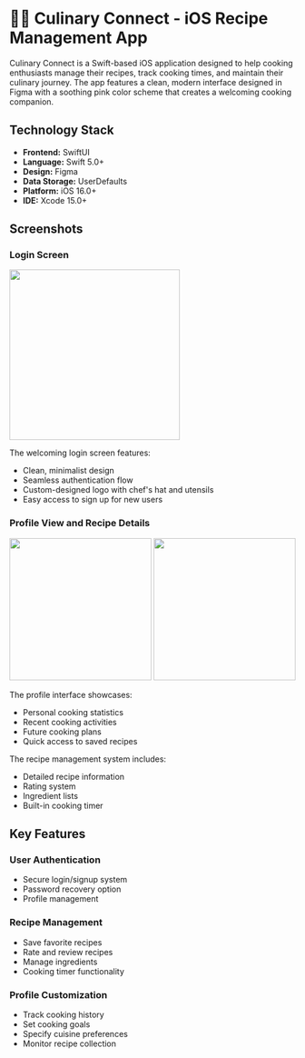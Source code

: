 # 🧑‍🍳  Culinary Connect - iOS Recipe Management App

Culinary Connect is a Swift-based iOS application designed to help cooking enthusiasts manage their recipes, track cooking times, and maintain their culinary journey. The app features a clean, modern interface designed in Figma with a soothing pink color scheme that creates a welcoming cooking companion.

## Technology Stack

- **Frontend:** SwiftUI
- **Language:** Swift 5.0+
- **Design:** Figma
- **Data Storage:** UserDefaults
- **Platform:** iOS 16.0+
- **IDE:** Xcode 15.0+

## Screenshots

### Login Screen

<img src="https://github.com/user-attachments/assets/d26a9111-a354-433d-ac40-010035cfa544" width="300">


The welcoming login screen features:
- Clean, minimalist design
- Seamless authentication flow
- Custom-designed logo with chef's hat and utensils
- Easy access to sign up for new users

### Profile View and Recipe Details

<p float="left">
  <img src="https://github.com/user-attachments/assets/5e8487ac-f3df-4d83-8948-599efda110c8" width="250">
  <img src="https://github.com/user-attachments/assets/85ede8c5-ad44-4d9d-83eb-27e53aec7922" width="250">
</p>

The profile interface showcases:
- Personal cooking statistics
- Recent cooking activities
- Future cooking plans
- Quick access to saved recipes


The recipe management system includes:
- Detailed recipe information
- Rating system
- Ingredient lists
- Built-in cooking timer

## Key Features

### User Authentication
- Secure login/signup system
- Password recovery option
- Profile management

### Recipe Management
- Save favorite recipes
- Rate and review recipes
- Manage ingredients
- Cooking timer functionality

### Profile Customization
- Track cooking history
- Set cooking goals
- Specify cuisine preferences
- Monitor recipe collection

